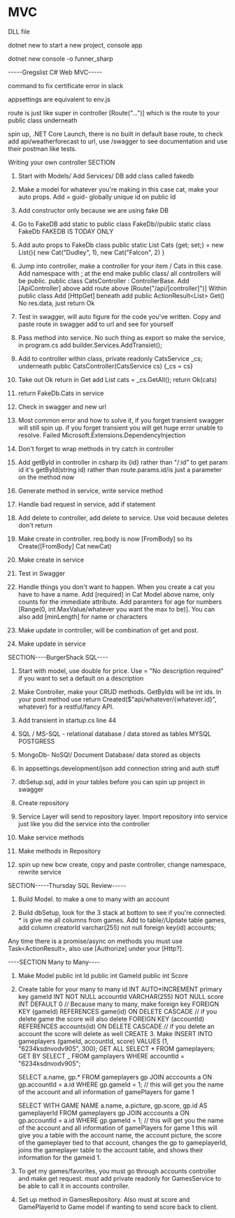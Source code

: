 # MVC

DLL file

dotnet new to start a new project, console app

dotnet new console -o funner_sharp

-----Gregslist C# Web MVC-----

command to fix certificate error in slack

appsettings are equivalent to env.js

route is just like super in controller [Route("...")] which is the route to your public class underneath

spin up, .NET Core Launch, there is no built in default base route, to check add api/weatherforecast to url, use /swagger to see documentation and use their postman like tests.

Writing your own controller
SECTION

1. Start with Models/ Add Services/ DB add class called fakedb
2. Make a model for whatever you're making in this case cat, make your auto props. Add = guid- globally unique id on public Id
3. Add constructor only because we are using fake DB
4. Go to FakeDB add static to public class FakeDb//public static class FakeDb FAKEDB IS TODAY ONLY
5. Add auto props to FakeDb class public static List<Cat> Cats {get; set;} = new List<Cat>(){
   new Cat("Dudley", 1),
   new Cat("Falcon", 2)
   }
6. Jump into controller, make a controller for your item / Cats in this case. Add namespace with ; at the end
   make public class/ all controllers will be public. public class CatsController : ControllerBase. Add [ApiController] above add route above [Route("/api/[controller]")]
   Within public class Add [HttpGet] beneath add public ActionResult<List<Cat>> Get() No res.data, just return Ok

7. Test in swagger, will auto figure for the code you've written. Copy and paste route in swagger add to url and see for yourself

8. Pass method into service. No such thing as export so make the service, in program.cs add builder.Services.AddTransiet<CatsService>();

9. Add to controller within class, private readonly CatsService \_cs; underneath public CatsController(CatsService cs) {\_cs = cs}

10. Take out Ok return in Get add List<Cat> cats = \_cs.GetAll();
    return Ok(cats)

11. return FakeDb.Cats in service

12. Check in swagger and new url

13. Most common error and how to solve it, if you forget transient swagger will still spin up. if you forget transient you will get huge error unable to resolve. Failed Microsoft.Extensions.DependencyInjection

14. Don't forget to wrap methods in try catch in controller

15. Add getById in controller in csharp its {id} rather than "/:id"
    to get param id it's getById(string id) rather than route.params.id/is just a parameter on the method now

16. Generate method in service, write service method

17. Handle bad request in service, add if statement

18. Add delete to controller, add delete to service. Use void because deletes don't return

19. Make create in controller. req.body is now [FromBody] so its Create([FromBody] Cat newCat)

20. Make create in service

21. Test in Swagger

22. Handle things you don't want to happen. When you create a cat you have to have a name. Add [required] in Cat Model above name, only counts for the immediate attribute. Add paramters for age for numbers [Range(0, int.MaxValue/whatever you want the max to be)]. You can also add [minLength] for name or characters

23. Make update in controller, will be combination of get and post.

24. Make update in service

SECTION----BurgerShack SQL----

1. Start with model, use double for price. Use = "No description required" if you want to set a default on a description

2. Make Controller, make your CRUD methods. GetByIds will be int ids. In your post method use return Created($"api/whatever/{whatever.id}", whatever) for a restful/fancy API.

3. Add transient in startup.cs line 44

4. SQL / MS-SQL - relational database / data stored as tables
   MYSQL
   POSTGRESS

5. MongoDb- NoSQl/ Document Database/ data stored as objects

6. In appsettings.development/json add connection string and auth stuff

7. dbSetup.sql, add in your tables before you can spin up project in swagger

8. Create repository

9. Service Layer will send to repository layer. Import repository into service just like you did the service into the controller

10. Make service methods

11. Make methods in Repository

12. spin up new bcw create, copy and paste controller, change namespace, rewrite service

SECTION-----Thursday SQL Review-----

1. Build Model. to make a one to many with an account

2. Build dbSetup, look for the 3 stack at bottom to see if you're connected. \* is give me all columns from games. Add to table//Update table games, add column creatorId varchar(255) not null foreign key(id) accounts;

Any time there is a promise/async on methods you must use Task<ActionResult<Game>>, also use [Authorize] under your [Http?].

----SECTION Many to Many----

1. Make Model
   public int Id
   public int GameId
   public int Score

2. Create table for your many to many
   id INT AUTO*INCREMENT primary key
   gameId INT NOT NULL
   accountId VARCHAR(255) NOT NULL
   score INT DEFAULT 0
   // Because many to many, make foreign key
   FOREIGN KEY (gameId) REFERENCES game(id) ON DELETE CASCADE // if you delete game the score will also delete
   FOREIGN KEY (accountId) REFERENCES accounts(id) ON DELETE CASCADE // if you delete an account the score will delete as well
   CREATE 3. Make INSERT INTO gameplayers
   (gameId, accountId, score)
   VALUES
   (1, "6234ksdnvodv905", 300);
   GET ALL
   SELECT * FROM gameplayers;
   GET BY
   SELECT \_ FROM gamplayers WHERE accountId = "6234ksdnvodv905";

   SELECT
   a.name,
   gp.\*
   FROM gameplayers gp
   JOIN acccounts a ON gp.accountId = a.id
   WHERE gp.gameId = 1; // this will get you the name of the account and all information of gamePlayers for game 1

   SELECT WITH GAME NAME
   a.name,
   a.picture,
   gp.score,
   gp.id AS gameplayerId
   FROM gameplayers gp
   JOIN acccounts a ON gp.accountId = a.id
   WHERE gp.gameId = 1; // this will get you the name of the account and all information of gamePlayers for game 1
   this will give you a table with the account name, the account picture, the score of the gameplayer tied to that account, changes the gp to gameplayerId, joins the gameplayer table to the account table, and shows their information for the gameid 1.

3. To get my games/favorites, you must go through accounts controller and make get request. must add private readonly for GamesService to be able to call it in accounts controller.
4. Set up method in GamesRepository. Also must at score and GamePlayerId to Game model if wanting to send score back to client.
